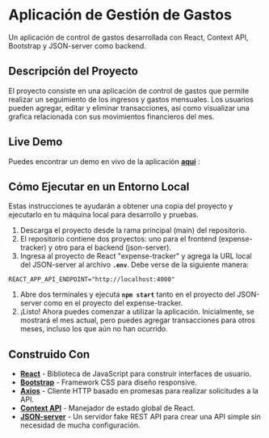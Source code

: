 # **Aplicación de Gestión de Gastos**

Un aplicación de control de gastos desarrollada con React, Context API, Bootstrap y JSON-server como backend.

## **Descripción del Proyecto**

El proyecto consiste en una aplicación de control de gastos que permite realizar un seguimiento de los ingresos y gastos mensuales. Los usuarios pueden agregar, editar y eliminar transacciones, así como visualizar una grafica relacionada con sus movimientos financieros del mes.

## **Live Demo**
Puedes encontrar un demo en vivo de la aplicación **[aqui](https://main--control-gastos-corps01.netlify.app/)** :

## **Cómo Ejecutar en un Entorno Local**

Estas instrucciones te ayudarán a obtener una copia del proyecto y ejecutarlo en tu máquina local para desarrollo y pruebas.

1. Descarga el proyecto desde la rama principal (main) del repositorio.
2. El repositorio contiene dos proyectos: uno para el frontend (expense-tracker) y otro para el backend (json-server).
3. Ingresa al proyecto de React "expense-tracker" y agrega la URL local del JSON-server al archivo **`.env`**. Debe verse de la siguiente manera:

```
REACT_APP_API_ENDPOINT="http://localhost:4000"
```

1. Abre dos terminales y ejecuta **`npm start`** tanto en el proyecto del JSON-server como en el proyecto del expense-tracker.
2. ¡Listo! Ahora puedes comenzar a utilizar la aplicación. Inicialmente, se mostrará el mes actual, pero puedes agregar transacciones para otros meses, incluso los que aún no han ocurrido.

## **Construido Con**

- **[React](https://reactjs.org/)** - Biblioteca de JavaScript para construir interfaces de usuario.
- **[Bootstrap](https://getbootstrap.com/)** - Framework CSS para diseño responsive.
- **[Axios](https://github.com/axios/axios)** - Cliente HTTP basado en promesas para realizar solicitudes a la API.
- **[Context API](https://react.dev/learn/scaling-up-with-reducer-and-context)** - Manejador de estado global de React.
- **[JSON-server](https://github.com/typicode/json-server)** - Un servidor fake REST API para crear una API simple sin necesidad de mucha configuración.
